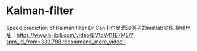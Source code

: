 # Kalman-filter
Speed prediction of Kalman filter
Dr Can卡尔曼滤波例子的matlab实现 
视频地址：https://www.bilibili.com/video/BV1dV411B7ME/?spm_id_from=333.788.recommend_more_video.1
